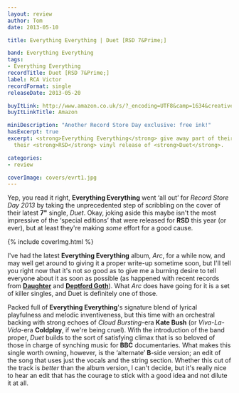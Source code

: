 ```yaml
---
layout: review
author: Tom
date: 2013-05-10

title: Everything Everything | Duet [RSD 7&Prime;]

band: Everything Everything
tags:
- Everything Everything
recordTitle: Duet [RSD 7&Prime;]
label: RCA Victor
recordFormat: single
releaseDate: 2013-05-20

buyItLink: http://www.amazon.co.uk/s/?_encoding=UTF8&camp=1634&creative=19450&field-keywords=everything%20everything%20duet&linkCode=ur2&tag=eatebymons-21&url=search-alias%3Daps
buyItLinkTitle: Amazon

miniDescription: "Another Record Store Day exclusive: free ink!"
hasExcerpt: true
excerpt: <strong>Everything Everything</strong> give away part of their soul with
  their <strong>RSD</strong> vinyl release of <strong>Duet</strong>.

categories:
- review

coverImage: covers/evrt1.jpg
---
```


Yep, you read it right, **Everything Everything** went ‘all out’ for *Record Store Day 2013* by taking the unprecedented step of scribbling on the cover of their latest **7"** single, *Duet*. Okay, joking aside this maybe isn't the most impressive of the ‘special editions’ that were released for **RSD** this year (or ever), but at least they're making _some_ effort for a good cause.

<div>{% include coverImg.html %}</div>

I've had the latest **Everything Everything** album, *Arc*, for a while now, and may well get around to giving it a proper write-up sometime soon, but I'll tell you right now that it's not _so_ good as to give me a burning desire to tell everyone about it as soon as possible (as happened with recent records from [**Daughter**](http://eatenbymonsters/review/daughter-if-you-leave/) and [**Deptford Goth**](http://eatenbymonsters/review/deptford-goth-life-after-defo/)). What *Arc* does have going for it is a set of killer singles, and Duet is definitely one of those.

Packed full of **Everything Everything**'s signature blend of lyrical playfulness and melodic inventiveness, but this time with an orchestral backing with strong echoes of *Cloud Bursting*-era **Kate Bush** (or *Viva-La-Vida*-era **Coldplay**, if we're being cruel). With the introduction of the band proper, *Duet* builds to the sort of satisfying climax that is so beloved of those in charge of synching music for **BBC** documentaries. What makes this single worth owning, however, is the ‘alternate’ **B**-side version; an edit of the song that uses just the vocals and the string section. Whether this cut of the track is _better_ than the album version, I can't decide, but it's really nice to hear an edit that has the courage to stick with a good idea and not dilute it at all.